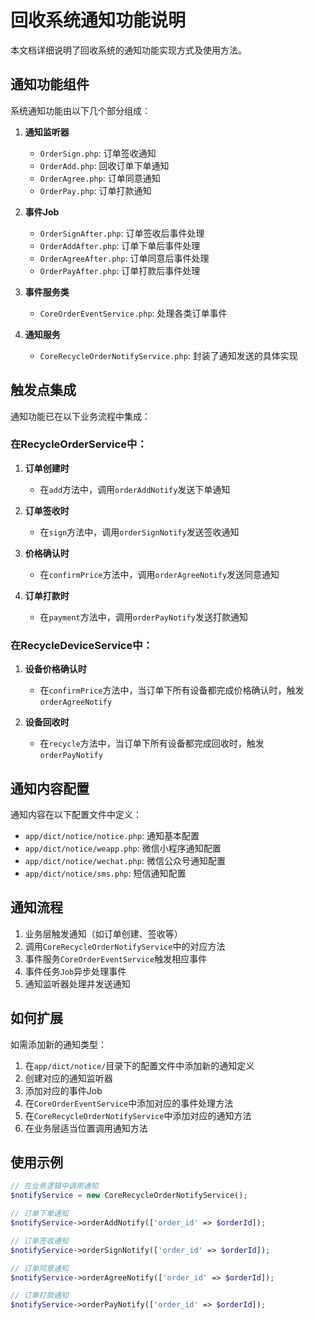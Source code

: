 # 回收系统通知功能说明

本文档详细说明了回收系统的通知功能实现方式及使用方法。

## 通知功能组件

系统通知功能由以下几个部分组成：

1. **通知监听器**
   - `OrderSign.php`: 订单签收通知
   - `OrderAdd.php`: 回收订单下单通知
   - `OrderAgree.php`: 订单同意通知
   - `OrderPay.php`: 订单打款通知

2. **事件Job**
   - `OrderSignAfter.php`: 订单签收后事件处理
   - `OrderAddAfter.php`: 订单下单后事件处理
   - `OrderAgreeAfter.php`: 订单同意后事件处理
   - `OrderPayAfter.php`: 订单打款后事件处理

3. **事件服务类**
   - `CoreOrderEventService.php`: 处理各类订单事件

4. **通知服务**
   - `CoreRecycleOrderNotifyService.php`: 封装了通知发送的具体实现

## 触发点集成

通知功能已在以下业务流程中集成：

### 在RecycleOrderService中：

1. **订单创建时**
   - 在`add`方法中，调用`orderAddNotify`发送下单通知

2. **订单签收时**
   - 在`sign`方法中，调用`orderSignNotify`发送签收通知

3. **价格确认时**
   - 在`confirmPrice`方法中，调用`orderAgreeNotify`发送同意通知

4. **订单打款时**
   - 在`payment`方法中，调用`orderPayNotify`发送打款通知

### 在RecycleDeviceService中：

1. **设备价格确认时**
   - 在`confirmPrice`方法中，当订单下所有设备都完成价格确认时，触发`orderAgreeNotify`

2. **设备回收时**
   - 在`recycle`方法中，当订单下所有设备都完成回收时，触发`orderPayNotify`

## 通知内容配置

通知内容在以下配置文件中定义：

- `app/dict/notice/notice.php`: 通知基本配置
- `app/dict/notice/weapp.php`: 微信小程序通知配置
- `app/dict/notice/wechat.php`: 微信公众号通知配置
- `app/dict/notice/sms.php`: 短信通知配置

## 通知流程

1. 业务层触发通知（如订单创建、签收等）
2. 调用`CoreRecycleOrderNotifyService`中的对应方法
3. 事件服务`CoreOrderEventService`触发相应事件
4. 事件任务`Job`异步处理事件
5. 通知监听器处理并发送通知

## 如何扩展

如需添加新的通知类型：

1. 在`app/dict/notice/`目录下的配置文件中添加新的通知定义
2. 创建对应的通知监听器
3. 添加对应的事件Job
4. 在`CoreOrderEventService`中添加对应的事件处理方法
5. 在`CoreRecycleOrderNotifyService`中添加对应的通知方法
6. 在业务层适当位置调用通知方法

## 使用示例

```php
// 在业务逻辑中调用通知
$notifyService = new CoreRecycleOrderNotifyService();

// 订单下单通知
$notifyService->orderAddNotify(['order_id' => $orderId]);

// 订单签收通知
$notifyService->orderSignNotify(['order_id' => $orderId]);

// 订单同意通知
$notifyService->orderAgreeNotify(['order_id' => $orderId]);

// 订单打款通知
$notifyService->orderPayNotify(['order_id' => $orderId]);
``` 